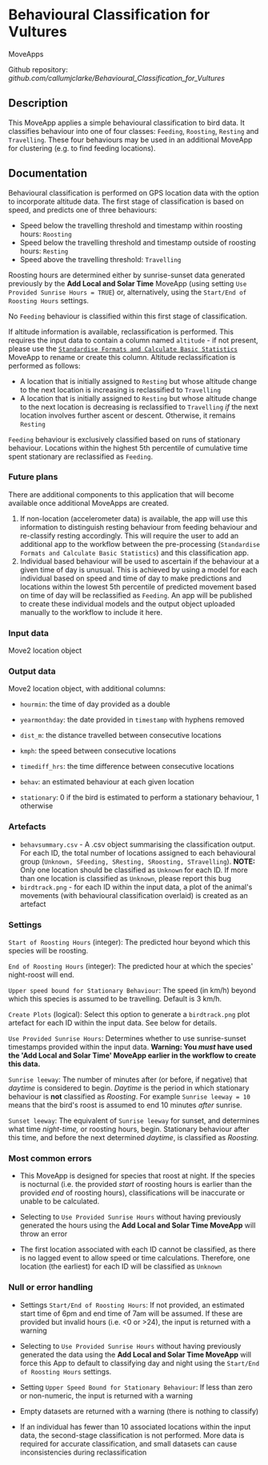 # Behavioural Classification for Vultures

MoveApps

Github repository: *github.com/callumjclarke/Behavioural_Classification_for_Vultures*

## Description

This MoveApp applies a simple behavioural classification to bird data. It classifies behaviour into one of four classes: `Feeding`, `Roosting`, `Resting` and `Travelling`. These four behaviours may be used in an additional MoveApp for clustering (e.g. to find feeding locations).

## Documentation

Behavioural classification is performed on GPS location data with the option to incorporate altitude data. The first stage of classification is based on speed, and predicts one of three behaviours:

-   Speed below the travelling threshold and timestamp within roosting hours: `Roosting`
-   Speed below the travelling threshold and timestamp outside of roosting hours: `Resting`
-   Speed above the travelling threshold: `Travelling`

Roosting hours are determined either by sunrise-sunset data generated previously by the **Add Local and Solar Time** MoveApp (using setting `Use Provided Sunrise Hours = TRUE`) or, alternatively, using the `Start/End of Roosting Hours` settings.

No `Feeding` behaviour is classified within this first stage of classification.

If altitude information is available, reclassification is performed. This requires the input data to contain a column named `altitude` - if not present, please use the [`Standardise Formats and Calculate Basic Statistics`](https://github.com/callumjclarke/Standardise_Formats_and_Calculate_Basic_Statistics.git) MoveApp to rename or create this column. Altitude reclassification is performed as follows:

-   A location that is initially assigned to `Resting` but whose altitude change to the next location is increasing is reclassified to `Travelling`
-   A location that is initially assigned to `Resting` but whose altitude change to the next location is decreasing is reclassified to `Travelling` *if* the next location involves further ascent or descent. Otherwise, it remains `Resting`

`Feeding` behaviour is exclusively classified based on runs of stationary behaviour. Locations within the highest 5th percentile of cumulative time spent stationary are reclassified as `Feeding`.

### Future plans

There are additional components to this application that will become available once additional MoveApps are created.

1.  If non-location (accelerometer data) is available, the app will use this information to distinguish resting behaviour from feeding behaviour and re-classify resting accordingly. This will require the user to add an additional app to the workflow between the pre-processing (`Standardise Formats and Calculate Basic Statistics`) and this classification app.
2.  Individual based behaviour will be used to ascertain if the behaviour at a given time of day is unusual. This is achieved by using a model for each individual based on speed and time of day to make predictions and locations within the lowest 5th percentile of predicted movement based on time of day will be reclassified as `Feeding`. An app will be published to create these individual models and the output object uploaded manually to the workflow to include it here.

### Input data

Move2 location object

### Output data

Move2 location object, with additional columns:

-   `hourmin`: the time of day provided as a double

-   `yearmonthday`: the date provided in `timestamp` with hyphens removed

-   `dist_m`: the distance travelled between consecutive locations

-   `kmph`: the speed between consecutive locations

-   `timediff_hrs`: the time difference between consecutive locations

-   `behav`: an estimated behaviour at each given location

-   `stationary`: 0 if the bird is estimated to perform a stationary behaviour, 1 otherwise

### Artefacts

-   `behavsummary.csv` - A .csv object summarising the classification output. For each ID, the total number of locations assigned to each behavioural group (`Unknown, SFeeding, SResting, SRoosting, STravelling`). **NOTE:** Only one location should be classified as `Unknown` for each ID. If more than one location is classified as `Unknown`, please report this bug
-   `birdtrack.png` - for each ID within the input data, a plot of the animal's movements (with behavioural classification overlaid) is created as an artefact

### Settings

`Start of Roosting Hours` (integer): The predicted hour beyond which this species will be roosting.

`End of Roosting Hours` (integer): The predicted hour at which the species' night-roost will end.

`Upper speed bound for Stationary Behaviour`: The speed (in km/h) beyond which this species is assumed to be travelling. Default is 3 km/h.

`Create Plots` (logical): Select this option to generate a `birdtrack.png` plot artefact for each ID within the input data. See below for details.

`Use Provided Sunrise Hours`: Determines whether to use sunrise-sunset timestamps provided within the input data. **Warning: You *must* have used the 'Add Local and Solar Time' MoveApp earlier in the workflow to create this data.**

`Sunrise leeway`: The number of minutes after (or before, if negative) that *daytime* is considered to begin. *Daytime* is the period in which stationary behaviour is **not** classified as *Roosting*. For example `Sunrise leeway = 10` means that the bird's roost is assumed to end 10 minutes *after* sunrise.

`Sunset leeway`: The equivalent of `Sunrise leeway` for sunset, and determines what time *night-time,* or roosting hours, begin. Stationary behaviour after this time, and before the next determined *daytime*, is classified as *Roosting.*

### Most common errors

-   This MoveApp is designed for species that roost at night. If the species is nocturnal (i.e. the provided *start* of roosting hours is earlier than the provided *end* of roosting hours), classifications will be inaccurate or unable to be calculated.

-   Selecting to `Use Provided Sunrise Hours` without having previously generated the hours using the **Add Local and Solar Time MoveApp** will throw an error

-   The first location associated with each ID cannot be classified, as there is no lagged event to allow speed or time calculations. Therefore, one location (the earliest) for each ID will be classified as `Unknown`

### Null or error handling

-   Settings `Start/End of Roosting Hours`: If not provided, an estimated start time of 6pm and end time of 7am will be assumed. If these are provided but invalid hours (i.e. \<0 or \>24), the input is returned with a warning

-   Selecting to `Use Provided Sunrise Hours` without having previously generated the data using the **Add Local and Solar Time MoveApp** will force this App to default to classifying day and night using the `Start/End of Roosting Hours` settings.

-   Setting `Upper Speed Bound for Stationary Behaviour`: If less than zero or non-numeric, the input is returned with a warning

-   Empty datasets are returned with a warning (there is nothing to classify)

-   If an individual has fewer than 10 associated locations within the input data, the second-stage classification is not performed. More data is required for accurate classification, and small datasets can cause inconsistencies during reclassification
